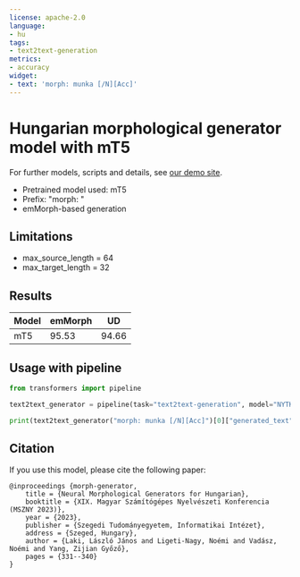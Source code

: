 ```yaml
---
license: apache-2.0
language:
- hu
tags:
- text2text-generation
metrics:
- accuracy
widget:
- text: 'morph: munka [/N][Acc]'
---
```


# Hungarian morphological generator model with mT5

For further models, scripts and details, see [our demo site](https://juniper.nytud.hu/demo/nlp).

  - Pretrained model used: mT5
  - Prefix: "morph: "
  - emMorph-based generation
  	
## Limitations

- max_source_length = 64
- max_target_length = 32

## Results

| Model | emMorph | UD |
| ------------- | ------------- | ------------- | 
| mT5 | 95.53 | 94.66 |



## Usage with pipeline

```python
from transformers import pipeline

text2text_generator = pipeline(task="text2text-generation", model="NYTK/morphological-generator-emmorph-mt5-hungarian")

print(text2text_generator("morph: munka [/N][Acc]")[0]["generated_text"])
```

## Citation
If you use this model, please cite the following paper:

```
@inproceedings {morph-generator,
    title = {Neural Morphological Generators for Hungarian},
	booktitle = {XIX. Magyar Számítógépes Nyelvészeti Konferencia (MSZNY 2023)},
	year = {2023},
	publisher = {Szegedi Tudományegyetem, Informatikai Intézet},
	address = {Szeged, Hungary},
	author = {Laki, László János and Ligeti-Nagy, Noémi and Vadász, Noémi and Yang, Zijian Győző},
	pages = {331--340}
}
```